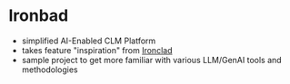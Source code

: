 # Ironbad
- simplified AI-Enabled CLM Platform 
- takes feature "inspiration" from [Ironclad](https://ironcladapp.com/)
- sample project to get more familiar with various LLM/GenAI tools and methodologies
